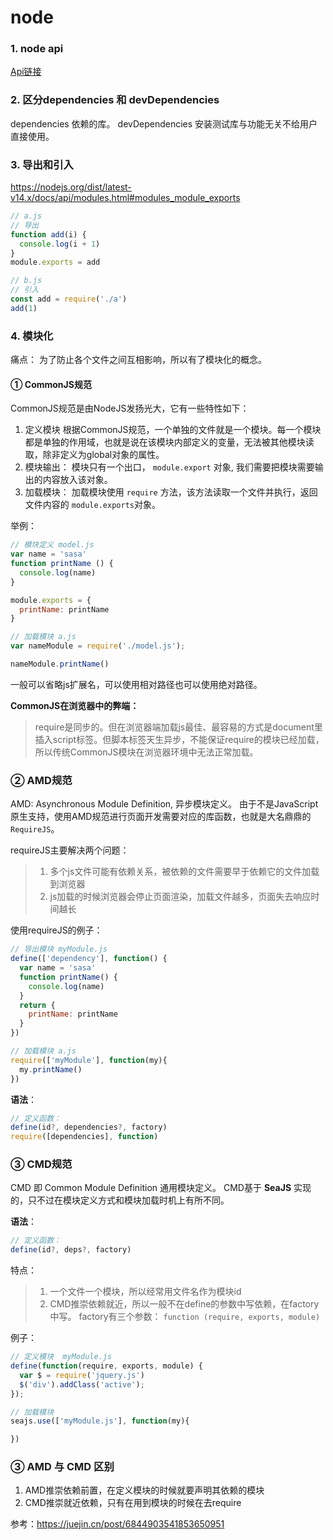 # node 

### 1. node api
[Api链接](https://nodejs.org/dist/latest-v14.x/docs/api/fs.html#fs_fs_read_fd_options_callback)

### 2. 区分dependencies 和 devDependencies
dependencies 依赖的库。
devDependencies 安装测试库与功能无关不给用户直接使用。


### 3. 导出和引入
https://nodejs.org/dist/latest-v14.x/docs/api/modules.html#modules_module_exports
```js
// a.js 
// 导出
function add(i) {
  console.log(i + 1)
}
module.exports = add

// b.js
// 引入
const add = require('./a')
add(1)
```

### 4. 模块化
痛点： 为了防止各个文件之间互相影响，所以有了模块化的概念。

#### ① CommonJS规范
CommonJS规范是由NodeJS发扬光大，它有一些特性如下：
1. 定义模块 根据CommonJS规范，一个单独的文件就是一个模块。每一个模块都是单独的作用域，也就是说在该模块内部定义的变量，无法被其他模块读取，除非定义为global对象的属性。
2. 模块输出： 模块只有一个出口， `module.export` 对象, 我们需要把模块需要输出的内容放入该对象。
3. 加载模块： 加载模块使用 `require` 方法，该方法读取一个文件并执行，返回文件内容的 `module.exports`对象。

举例：
```js
// 模块定义 model.js
var name = 'sasa'
function printName () {
  console.log(name)
}

module.exports = {
  printName: printName
}

// 加载模块 a.js
var nameModule = require('./model.js');

nameModule.printName()

```

一般可以省略js扩展名，可以使用相对路径也可以使用绝对路径。

**CommonJS在浏览器中的弊端：**
> require是同步的。但在浏览器端加载js最佳、最容易的方式是document里插入script标签。但脚本标签天生异步，不能保证require的模块已经加载，所以传统CommonJS模块在浏览器环境中无法正常加载。

### ② AMD规范
AMD: Asynchronous Module Definition, 异步模块定义。
由于不是JavaScript原生支持，使用AMD规范进行页面开发需要对应的库函数，也就是大名鼎鼎的 `RequireJS`。

requireJS主要解决两个问题：
> 1. 多个js文件可能有依赖关系，被依赖的文件需要早于依赖它的文件加载到浏览器
> 2. js加载的时候浏览器会停止页面渲染，加载文件越多，页面失去响应时间越长

使用requireJS的例子：
```js
// 导出模块 myModule.js
define(['dependency'], function() {
  var name = 'sasa'
  function printName() {
    console.log(name)
  }
  return {
    printName: printName
  }
})

// 加载模块 a.js
require(['myModule'], function(my){
  my.printName()
})
```

**语法**：
```js
// 定义函数：
define(id?, dependencies?, factory)
require([dependencies], function)
```

### ③ CMD规范
CMD 即 Common Module Definition 通用模块定义。
CMD基于 **SeaJS** 实现的，只不过在模块定义方式和模块加载时机上有所不同。

**语法**：
```js
// 定义函数：
define(id?, deps?, factory)
```

特点：
> 1. 一个文件一个模块，所以经常用文件名作为模块id
> 2. CMD推崇依赖就近，所以一般不在define的参数中写依赖，在factory中写。
factory有三个参数：
`function (require, exports, module)`

例子：
```js
// 定义模块  myModule.js
define(function(require, exports, module) {
  var $ = require('jquery.js')
  $('div').addClass('active');
});

// 加载模块
seajs.use(['myModule.js'], function(my){

})
```

### ③ AMD 与 CMD 区别
1. AMD推崇依赖前置，在定义模块的时候就要声明其依赖的模块
2. CMD推崇就近依赖，只有在用到模块的时候在去require


参考：https://juejin.cn/post/6844903541853650951